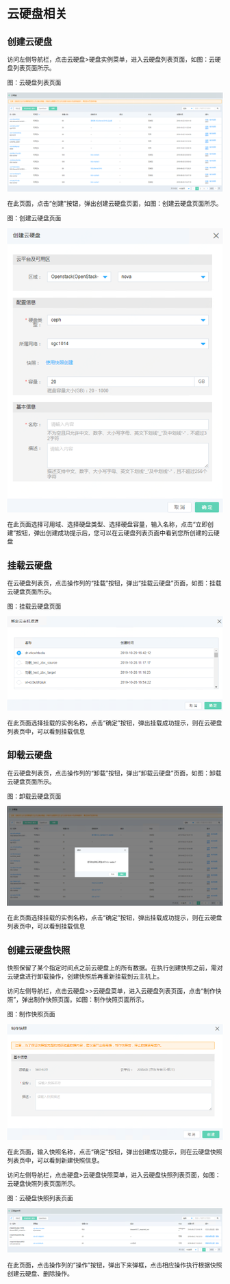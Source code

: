 # 云硬盘相关

## 创建云硬盘

访问左侧导航栏，点击云硬盘>硬盘实例菜单，进入云硬盘列表页面，如图：云硬盘列表页面所示。

图：云硬盘列表页面

![Associated-With-Disk-1](../../../../image/JDFusion/Associated-With-Disk-1.png)

在此页面，点击“创建”按钮，弹出创建云硬盘页面，如图：创建云硬盘页面所示。

图：创建云硬盘页面

![Associated-With-Disk-2](../../../../image/JDFusion/Associated-With-Disk-2.png)

在此页面选择可用域、选择硬盘类型、选择硬盘容量，输入名称，点击“立即创建”按钮，弹出创建成功提示后，您可以在云硬盘列表页面中看到您所创建的云硬盘


## 挂载云硬盘

在云硬盘列表页，点击操作列的“挂载”按钮，弹出“挂载云硬盘”页面，如图：挂载云硬盘页面所示。

图：挂载云硬盘页面

![Associated-With-Disk-3](../../../../image/JDFusion/Associated-With-Disk-3.png)

在此页面选择挂载的实例名称，点击“确定”按钮，弹出挂载成功提示，则在云硬盘列表页中，可以看到挂载信息

## 卸载云硬盘

在云硬盘列表页，点击操作列的“卸载”按钮，弹出“卸载云硬盘”页面，如图：卸载云硬盘页面所示。

图：卸载云硬盘页面

![Associated-With-Disk-4](../../../../image/JDFusion/Associated-With-Disk-4.png)

在此页面选择挂载的实例名称，点击“确定”按钮，弹出挂载成功提示，则在云硬盘列表页中，可以看到挂载信息

## 创建云硬盘快照

快照保留了某个指定时间点之前云硬盘上的所有数据。在执行创建快照之前，需对云硬盘进行卸载操作，创建快照后再重新挂载到云主机上。

访问左侧导航栏，点击云硬盘>>云硬盘菜单，进入云硬盘列表页面，点击“制作快照”，弹出制作快照页面。如图：制作快照页面所示。

图：制作快照页面

![Associated-With-Disk-5](../../../../image/JDFusion/Associated-With-Disk-5.png)

在此页面，输入快照名称，点击“确定”按钮，弹出创建成功提示，则在云硬盘快照列表页中，可以看到新建快照信息。

访问左侧导航栏，点击硬盘>云硬盘快照菜单，进入云硬盘快照列表页面，如图：云硬盘快照列表页面所示。

图：云硬盘快照列表页面

![Associated-With-Disk-6](../../../../image/JDFusion/Associated-With-Disk-6.png)

在此页面，点击操作列的”操作”按钮，弹出下来弹框，点击相应操作执行根据快照创建云硬盘、删除操作。
